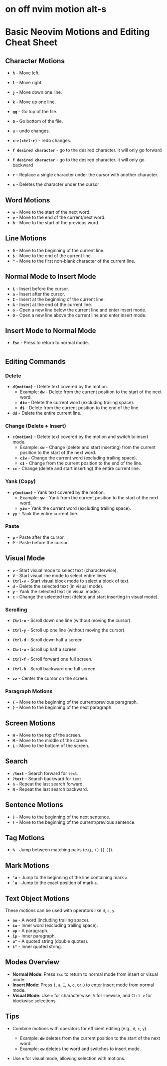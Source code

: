 # on off nvim motion alt-s

# Basic Neovim Motions and Editing Cheat Sheet

## Character Motions

- **`h`** - Move left.
- **`l`** - Move right.

- **`j`** - Move down one line.
- **`k`** - Move up one line.
- **`gg`** - Go top of the file.
- **`G`** - Go bottom of the file.
- **`u`** - undo changes.
- **`c-r(ctrl-r)`** - redo changes.
- **`f desired character`** - go to the desired character. it will only go forward
- **`F desired character`** - go to the desired character. it will only go backward

- **`r`** - Replace a single character under the cursor with another character.
- **`x`** - Deletes the character under the cursor

## Word Motions

- **`w`** - Move to the start of the next word.
- **`e`** - Move to the end of the current/next word.
- **`b`** - Move to the start of the previous word.

## Line Motions

- **`0`** - Move to the beginning of the current line.
- **`$`** - Move to the end of the current line.
- **`^`** - Move to the first non-blank character of the current line.

## Normal Mode to Insert Mode

- **`i`** - Insert before the cursor.
- **`a`** - Insert after the cursor.
- **`I`** - Insert at the beginning of the current line.
- **`A`** - Insert at the end of the current line.
- **`o`** - Open a new line below the current line and enter insert mode.
- **`O`** - Open a new line above the current line and enter insert mode.

## Insert Mode to Normal Mode

- **`Esc`** - Press to return to normal mode.

#

## Editing Commands

### Delete

- **`d{motion}`** - Delete text covered by the motion.
  - Example: **`dw`** - Delete from the current position to the start of the next word.
  - **`diw`** - Delete the current word (excluding trailing space).
  - **`d$`** - Delete from the current position to the end of the line.
- **`dd`** - Delete the entire current line.

### Change (Delete + Insert)

- **`c{motion}`** - Delete text covered by the motion and switch to insert mode.
  - Example: **`cw`** - Change (delete and start inserting) from the current position to the start of the next word.
  - **`ciw`** - Change the current word (excluding trailing space).
  - **`c$`** - Change from the current position to the end of the line.
- **`cc`** - Change (delete and start inserting) the entire current line.

### Yank (Copy)

- **`y{motion}`** - Yank text covered by the motion.
  - Example: **`yw`** - Yank from the current position to the start of the next word.
  - **`yiw`** - Yank the current word (excluding trailing space).
- **`yy`** - Yank the entire current line.

### Paste

- **`p`** - Paste after the cursor.
- **`P`** - Paste before the cursor.

## Visual Mode

- **`v`** - Start visual mode to select text (characterwise).
- **`V`** - Start visual line mode to select entire lines.
- **`Ctrl-v`** - Start visual block mode to select a block of text.
- **`d`** - Delete the selected text (in visual mode).
- **`y`** - Yank the selected text (in visual mode).
- **`c`** - Change the selected text (delete and start inserting in visual mode).

### Scrolling

- **`Ctrl-e`** - Scroll down one line (without moving the cursor).

- **`Ctrl-y`** - Scroll up one line (without moving the cursor).
- **`Ctrl-d`** - Scroll down half a screen.
- **`Ctrl-u`** - Scroll up half a screen.
- **`Ctrl-f`** - Scroll forward one full screen.
- **`Ctrl-b`** - Scroll backward one full screen.
- **`zz`** - Center the cursor on the screen.

### Paragraph Motions

- **`{`** - Move to the beginning of the current/previous paragraph.
- **`}`** - Move to the beginning of the next paragraph.

## Screen Motions

- **`H`** - Move to the top of the screen.
- **`M`** - Move to the middle of the screen.
- **`L`** - Move to the bottom of the screen.

## Search

- **`/text`** - Search forward for `text`.
- **`?text`** - Search backward for `text`.
- **`n`** - Repeat the last search forward.
- **`N`** - Repeat the last search backward.

## Sentence Motions

- **`)`** - Move to the beginning of the next sentence.
- **`(`** - Move to the beginning of the current/previous sentence.

## Tag Motions

- **`%`** - Jump between matching pairs (e.g., `()` `{}` `[]`).

## Mark Motions

- **`'a`** - Jump to the beginning of the line containing mark `a`.
- **`` `a ``** - Jump to the exact position of mark `a`.

## Text Object Motions

These motions can be used with operators like `d`, `c`, `y`:

- **`aw`** - A word (including trailing space).
- **`iw`** - Inner word (excluding trailing space).
- **`ap`** - A paragraph.
- **`ip`** - Inner paragraph.
- **`a"`** - A quoted string (double quotes).
- **`i"`** - Inner quoted string.

## Modes Overview

- **Normal Mode**: Press `Esc` to return to normal mode from insert or visual mode.
- **Insert Mode**: Press `i`, `a`, `I`, `A`, `o`, or `O` to enter insert mode from normal mode.
- **Visual Mode**: Use `v` for characterwise, `V` for linewise, and `Ctrl-v` for blockwise selections.

## Tips

- Combine motions with operators for efficient editing (e.g., `d`, `c`, `y`).

  - Example: **`dw`** deletes from the current position to the start of the next word.
  - Example: **`cw`** deletes the word and switches to insert mode.

- Use **`v`** for visual mode, allowing selection with motions.
